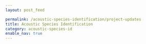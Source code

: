 ```yaml
---
layout: post_feed

permalink: /acoustic-species-identification/project-updates
title: Acoustic Species Identification
category: acoustic-species-id
enable_nav: true
---
```

